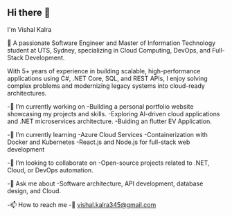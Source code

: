 ## Hi there 👋

I'm Vishal Kalra

🚀 A passionate Software Engineer and Master of Information Technology student at UTS, Sydney, specializing in Cloud Computing, DevOps, and Full-Stack Development.

With 5+ years of experience in building scalable, high-performance applications using C#, .NET Core, SQL, and REST APIs, I enjoy solving complex problems and modernizing legacy systems into cloud-ready architectures.

-🔭 I’m currently working on
  -Building a personal portfolio website showcasing my projects and skills.
  -Exploring AI-driven cloud applications and .NET microservices architecture.
  -Buiding an flutter EV Application.

-🌱 I’m currently learning
  -Azure Cloud Services
  -Containerization with Docker and Kubernetes
  -React.js and Node.js for full-stack web development

-👯 I’m looking to collaborate on
  -Open-source projects related to .NET, Cloud, or DevOps automation.

-💬 Ask me about
  -Software architecture, API development, database design, and Cloud.

-📫 How to reach me
  -📧 vishal.kalra345@gmail.com
<!--
**Vishal-Kalra/Vishal-Kalra** is a ✨ _special_ ✨ repository because its `README.md` (this file) appears on your GitHub profile.

Here are some ideas to get you started:

- 🔭 I’m currently working on ...
- 🌱 I’m currently learning ...
- 👯 I’m looking to collaborate on ...
- 🤔 I’m looking for help with ...
- 💬 Ask me about ...
- 📫 How to reach me: ...
- 😄 Pronouns: ...
- ⚡ Fun fact: ...
-->
